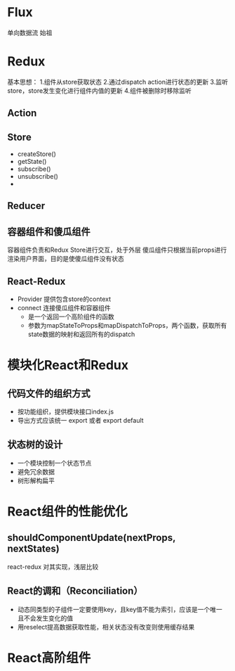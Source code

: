 # Flux
单向数据流 始祖

# Redux
基本思想： 
1.组件从store获取状态
2.通过dispatch action进行状态的更新
3.监听store，store发生变化进行组件内值的更新
4.组件被删除时移除监听
## Action
## Store
- createStore()
- getState()
- subscribe()
- unsubscribe()
- 
## Reducer

## 容器组件和傻瓜组件
容器组件负责和Redux Store进行交互，处于外层
傻瓜组件只根据当前props进行渲染用户界面，目的是使傻瓜组件没有状态

## React-Redux
- Provider  提供包含store的context
- connect  连接傻瓜组件和容器组件
	- 是一个返回一个高阶组件的函数
	- 参数为mapStateToProps和mapDispatchToProps，两个函数，获取所有state数据的映射和返回所有的dispatch
# 模块化React和Redux
## 代码文件的组织方式
- 按功能组织，提供模块接口index.js
- 导出方式应该统一  export 或者  export default
## 状态树的设计
- 一个模块控制一个状态节点
- 避免冗余数据
- 树形解构扁平

# React组件的性能优化
## shouldComponentUpdate(nextProps, nextStates)
react-redux 对其实现，浅层比较

## React的调和（Reconciliation）
- 动态同类型的子组件一定要使用key，且key值不能为索引，应该是一个唯一且不会发生变化的值
- 用reselect提高数据获取性能，相关状态没有改变则使用缓存结果

# React高阶组件
